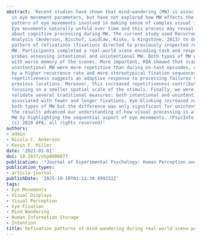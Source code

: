 ```yaml
---
abstract: 'Recent studies have shown that mind-wandering (MW) is associated with changes
  in eye movement parameters, but have not explored how MW affects the sequential
  pattern of eye movements involved in making sense of complex visual information.
  Eye movements naturally unfold over time and this process may reveal novel information
  about cognitive processing during MW. The current study used Recurrence Quantification
  Analysis (Anderson, Bischof, Laidlaw, Risko, & Kingstone, 2013) to describe the
  pattern of refixations (fixations directed to previously inspected regions) during
  MW. Participants completed a real-world scene encoding task and responded to thought
  probes assessing intentional and unintentional MW. Both types of MW were associated
  with worse memory of the scenes. More important, RQA showed that scanpaths during
  unintentional MW were more repetitive than during on-task episodes, as indicated
  by a higher recurrence rate and more stereotypical fixation sequences. This increased
  repetitiveness suggests an adaptive response to processing failures through reexamining
  previous locations. Moreover, this increased repetitiveness contributed to fixations
  focusing on a smaller spatial scale of the stimuli. Finally, we were also able to
  validate several traditional measures: both intentional and unintentional MW were
  associated with fewer and longer fixations; eye-blinking increased numerically during
  both types of MW but the difference was only significant for unintentional MW. Overall,
  the results advanced our understanding of how visual processing is affected during
  MW by highlighting the sequential aspect of eye movements. (PsycInfo Database Record
  (c) 2020 APA, all rights reserved)'
authors:
- admin
- Nicola C. Anderson
- Kevin F. Miller
date: '2021-01-01'
doi: 10.1037/xhp0000877
publication: '*Journal of Experimental Psychology: Human Perception and Performance*'
publication_types:
- article-journal
publishDate: '2025-10-10T01:11:39.499332Z'
tags:
- Eye Movements
- Visual Displays
- Visual Perception
- Eye Fixation
- Mind Wandering
- Human Information Storage
- Intention
title: Refixation patterns of mind-wandering during real-world scene perception
---
```

